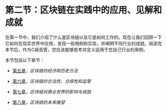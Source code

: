 # 第二节：区块链在实践中的应用、见解和成就

在第一节中，我们介绍了什么是区块链以及它是如何工作的。现在让我们回顾一下它如何在现实世界中应用，发现一些用例和实现，并阐明不同行业的成就。阅读完本节后，作为C级高管，您应该能够思考并定义适用于您自己行业的用例。

本节包括以下章节：

+   [第五章](646bef3a-b676-472f-a8a0-bba5d6dca8ac.xhtml)，*区块链的经济和历史方法*

+   [第六章](44366d14-136a-43a6-9fe4-f398092c7f79.xhtml)，*区块链的合法性、合规性和监管*

+   [第七章](160a83bc-670e-4c15-9ce8-2c0d0b374684.xhtml)，*区块链对商业世界的影响与成就*

+   [第八章](841a5f3c-cc0a-4384-bd42-2d6490e5a746.xhtml)，*区块链的未来展望*
